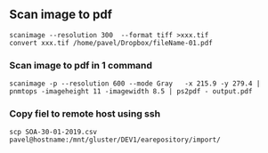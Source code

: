 ## Scan image to pdf
```console
scanimage --resolution 300  --format tiff >xxx.tif
convert xxx.tif /home/pavel/Dropbox/fileName-01.pdf
```
### Scan image to pdf in 1 command
```console
scanimage -p --resolution 600 --mode Gray   -x 215.9 -y 279.4 | pnmtops -imageheight 11 -imagewidth 8.5 | ps2pdf - output.pdf
```
### Copy fiel to remote host using ssh
```console
scp SOA-30-01-2019.csv  pavel@hostname:/mnt/gluster/DEV1/earepository/import/
```
